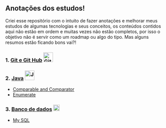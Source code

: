 ## Anotações dos estudos!

Criei esse repositório com o intuito de fazer anotações e melhorar meus estudos de algumas tecnologias e seus conceitos, os conteúdos contidos aqui não estão em ordem e muitas vezes não estão completos, por isso o objetivo não é servir como um roadmap ou algo do tipo. Mas alguns resumos estão ficando bons vai?!

  
  ### 1. [Git e Git Hub](/Git_GitHub/AprendendoGit_GitHub.md) <img src="https://img.icons8.com/color/48/000000/git.png" alt="Git" width="30px"/>
  ### 2. [Java](/Java) <img src="https://img.icons8.com/color/48/000000/java-coffee-cup-logo--v1.png" alt="Java" width="30px"/>
  - [Comparable and Comparator](/Java/Comparable_Comparator.md)
  - [Enumerate](/Java/Enumerate.md)
  ### 3. [Banco de dados](/BD) <img src="https://cdn-icons.flaticon.com/png/512/5732/premium/5732837.png?token=exp=1651699162~hmac=0d7286de87b921b6dd98eb8dfd9e4121" alt="Banco de dados" width="20px" >
  - [My SQL](/BD/MySQL)

  

